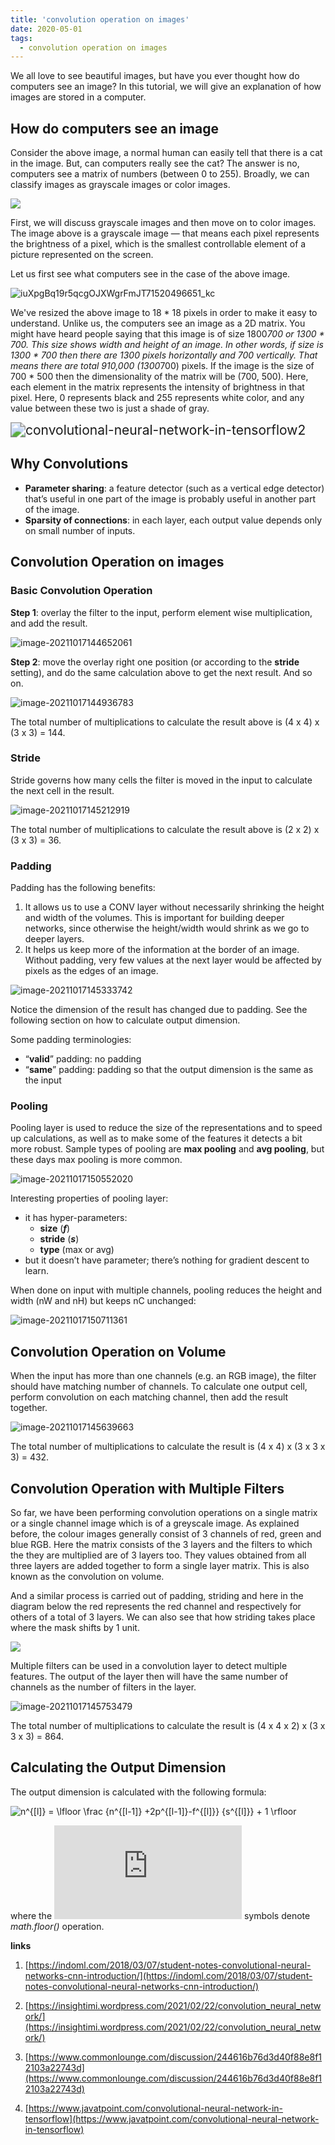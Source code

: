 ```yaml
---
title: 'convolution operation on images'
date: 2020-05-01
tags:
  - convolution operation on images
---
```


We all love to see beautiful images, but have you ever thought how do computers see an image? In this tutorial, we will give an explanation of how images are stored in a computer.

## How do computers see an image

Consider the above image, a normal human can easily tell that there is a cat in the image. But, can computers really see the cat? The answer is no, computers see a matrix of numbers (between 0 to 255). Broadly, we can classify images as grayscale images or color images.

![](../images/loZu3apAxG8Dv3b62Q8XlaaTt1520496644_kc.jpg)

First, we will discuss grayscale images and then move on to color images. The image above is a grayscale image — that means each pixel represents the brightness of a pixel, which is the smallest controllable element of a picture represented on the screen.

Let us first see what computers see in the case of the above image.

![iuXpgBq19r5qcgOJXWgrFmJT71520496651_kc](../images/iuXpgBq19r5qcgOJXWgrFmJT71520496651_kc.png)

We've resized the above image to 18 * 18 pixels in order to make it easy to understand. Unlike us, the computers see an image as a 2D matrix. You might have heard people saying that this image is of size 1800*700 or 1300 * 700. This size shows width and height of an image. In other words, if size is 1300 * 700 then there are 1300 pixels horizontally and 700 vertically. That means there are total 910,000 (1300*700) pixels. If the image is the size of 700 * 500 then the dimensionality of the matrix will be (700, 500). Here, each element in the matrix represents the intensity of brightness in that pixel. Here, 0 represents black and 255 represents white color, and any value between these two is just a shade of gray.

<img src="../images/convolutional-neural-network-in-tensorflow2.png" alt="convolutional-neural-network-in-tensorflow2" style="zoom:150%;" />

## Why Convolutions

- **Parameter sharing**: a feature detector (such as a vertical edge detector) that’s useful in one part of the image is probably useful in another part of the image.
- **Sparsity of connections**: in each layer, each output value depends only on small number of inputs.

## Convolution Operation on images

### Basic Convolution Operation

**Step 1**: overlay the filter to the input, perform element wise multiplication, and add the result.

![image-20211017144652061](../images/image-20211017144652061.png)

**Step 2**: move the overlay right one position (or according to the **stride** setting), and do the same calculation above to get the next result. And so on.

![image-20211017144936783](../images/image-20211017144936783.png)

The total number of multiplications to calculate the result above is (4 x 4) x (3 x 3) = 144.

### Stride

Stride governs how many cells the filter is moved in the input to calculate the next cell in the result.

![image-20211017145212919](../images/image-20211017145212919.png)

The total number of multiplications to calculate the result above is (2 x 2) x (3 x 3) = 36.

### Padding

Padding has the following benefits:

1. It allows us to use a CONV layer without necessarily shrinking the height and width of the volumes. This is important for building deeper networks, since otherwise the height/width would shrink as we go to deeper layers.
2. It helps us keep more of the information at the border of an image. Without padding, very few values at the next layer would be affected by pixels as the edges of an image.

![image-20211017145333742](../images/image-20211017145333742.png)

Notice the dimension of the result has changed due to padding. See the following section on how to calculate output dimension.

Some padding terminologies:

- “**valid**” padding: no padding
- “**same**” padding: padding so that the output dimension is the same as the input

### Pooling

Pooling layer is used to reduce the size of the representations and to speed up calculations, as well as to make some of the features it detects a bit more robust. Sample types of pooling are **max pooling** and **avg pooling**, but these days max pooling is more common.

![image-20211017150552020](../images/image-20211017150552020.png)

Interesting properties of pooling layer:

- it has hyper-parameters:
  - **size** (***f***)
  - **stride** (***s***)
  - **type** (max or avg)
- but it doesn’t have parameter; there’s nothing for gradient descent to learn.

When done on input with multiple channels, pooling reduces the height and width (nW and nH) but keeps nC unchanged:

![image-20211017150711361](../images/image-20211017150711361.png)



## Convolution Operation on Volume

When the input has more than one channels (e.g. an RGB image), the filter should have matching number of channels. To calculate one output cell, perform convolution on each matching channel, then add the result together.

![image-20211017145639663](../images/image-20211017145639663.png)

The total number of multiplications to calculate the result is (4 x 4) x (3 x 3 x 3) = 432.

## Convolution Operation with Multiple Filters

So far, we have been performing convolution operations on a single matrix or a single channel image which is of a greyscale image. As explained before, the colour images generally consist of 3 channels of red, green and blue RGB. Here the matrix consists of the 3 layers and the filters to which the they are multiplied are of 3 layers too. They values obtained from all three layers are added together to form a single layer matrix. This is also known as the convolution on volume.

And a similar process is carried out of padding, striding and here in the diagram below the red represents the red channel and respectively for others of a total of 3 layers. We can also see that how striding takes place where the mask shifts by 1 unit.

![](../images/1_ciDgQEjViWLnCbmX-EeSrA.gif)

Multiple filters can be used in a convolution layer to detect multiple features. The output of the layer then will have the same number of channels as the number of filters in the layer.

![image-20211017145753479](../images/image-20211017145753479.png)

The total number of multiplications to calculate the result is (4 x 4 x 2) x (3 x 3 x 3) = 864.



## Calculating the Output Dimension

The output dimension is calculated with the following formula:

![n^{[l]} = \lfloor \frac {n^{[l-1]} +2p^{[l-1]}-f^{[l]}} {s^{[l]}} + 1 \rfloor  ](../images/rfloor++&bg=ffffff&fg=000000&s=3&c=20201002)

where the ![\lfloor \ \rfloor ](https://s0.wp.com/latex.php?latex=%5Clfloor+%5C+%5Crfloor+&bg=ffffff&fg=000000&s=0&c=20201002) symbols denote *math.floor()* operation.

**links**

1. [https://indoml.com/2018/03/07/student-notes-convolutional-neural-networks-cnn-introduction/](https://indoml.com/2018/03/07/student-notes-convolutional-neural-networks-cnn-introduction/)

2. [https://insightimi.wordpress.com/2021/02/22/convolution_neural_network/](https://insightimi.wordpress.com/2021/02/22/convolution_neural_network/)
3. [https://www.commonlounge.com/discussion/244616b76d3d40f88e8f12103a22743d](https://www.commonlounge.com/discussion/244616b76d3d40f88e8f12103a22743d)
4. [https://www.javatpoint.com/convolutional-neural-network-in-tensorflow](https://www.javatpoint.com/convolutional-neural-network-in-tensorflow)
